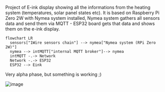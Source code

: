 Project of E-ink display showing all the informations from the heating system (temperatures, solar panel states etc). 
It is based on Raspberry Pi Zero 2W with Nymea system installed, Nymea system gathers all sensors data and send them via MQTT - ESP32 board gets that data and shows them on the e-ink display.

```mermaid
flowchart LR
  sensors["1Wire sensors chain"] --> nymea["Nymea system (RPi Zero 2W)"]
  nymea --> intMQTT["internal MQTT broker"]--> nymea
  intMQTT -.-> Network
  Network -.-> ESP32
  ESP32 --> Eink
```

Very alpha phase, but something is working ;)


![image](https://github.com/electro-soup/Heat-buffer-HMI/assets/16262155/740319c2-2b96-479b-804f-69a5b0ff3c9d)
